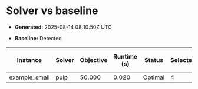 # Solver vs baseline

- **Generated:** 2025-08-14 08:10:50Z UTC

- **Baseline:** Detected


| Instance | Solver | Objective | Runtime (s) | Status | Selected | TotalWeight | Baseline Objective | Baseline Runtime (s) | ΔObj vs Base | ΔTime vs Base | Source |
| --- | --- | --- | --- | --- | --- | --- | --- | --- | --- | --- | --- |
| example_small | pulp | 50.000 | 0.020 | Optimal | 4 | 50 | 55.000 | 0.030 | -5.000 | -0.010 | results/solver_runs/example_small_solver.json |
